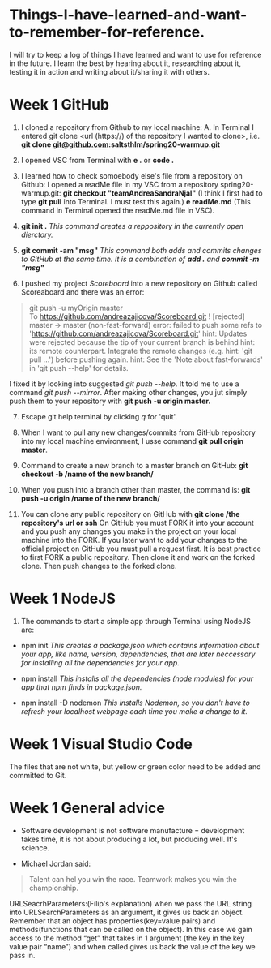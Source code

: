 # Things-I-have-learned-and-want-to-remember-for-reference.
I will try to keep a log of things I have learned and want to use for reference in the future. 
I learn the best by hearing about it, researching about it, testing it in action and writing about it/sharing it with others. 


# Week 1 GitHub

1. I cloned a repository from Github to my local machine:
   A. In Terminal I entered git clone <url (https://) of the repository I wanted to clone>, i.e.
      **git clone git@github.com:saltsthlm/spring20-warmup.git**
      
2. I opened VSC from Terminal with **e .** or **code .**

3. I learned how to check somoebody else's file from a repository on Github:
   I opened a readMe file in my VSC from a repository spring20-warmup.git:
   **git checkout "teamAndreaSandraNjal"**
   (I think I first had to type **git pull** into Terminal. I must test this again.)
   **e readMe.md**
   (This command in Terminal opened the readMe.md file in VSC).

4. **git init .**
   _This command creates a reppository in the currently open dierctory._
   
5. **git commit -am "msg"**
   _This command both adds and commits changes to GitHub at the same time._
   _It is a combination of **add .** and **commit -m "msg"**_
   
6. I pushed my project *Scoreboard* into a new repository on Github called Scoreaboard and there was an error: 
> git push -u myOrigin master                                             
> To https://github.com/andreazajicova/Scoreboard.git
> ! [rejected]        master -> master (non-fast-forward)
> error: failed to push some refs to 'https://github.com/andreazajicova/Scoreboard.git'
> hint: Updates were rejected because the tip of your current branch is behind
> hint: its remote counterpart. Integrate the remote changes (e.g.
> hint: 'git pull ...') before pushing again.
> hint: See the 'Note about fast-forwards' in 'git push --help' for details.

I fixed it by looking into suggested *git push --help*.
It told me to use a command *git push --mirror*.
After making other changes, you jut simply push them to your repository with **git push -u origin master.** 

7. Escape git help terminal by clicking _q_ for 'quit'. 

8. When I want to pull any new changes/commits from GitHub repository into my local machine environment, I usse command 
**git pull origin master**.

9. Command to create a new branch to a master branch on GitHub: **git checkout -b /name of the new branch/**

10. When you push into a branch other than master, the command is: **git push -u origin /name of the new branch/**

11. You can clone any public repository on GitHub with **git clone /the repository's url or ssh**
   On GitHub you must FORK it into your account and you push any changes you make in the project on your local machine into      the FORK.
   If you later want to add your changes to the official project on GitHub you must pull a request first. 
   It is best practice to first FORK a public repository. Then clone it and work on the forked clone. Then push changes to the    forked clone. 



# Week 1 NodeJS

1. The commands to start a simple app through Terminal using NodeJS are:

* npm init
  _This creates a package.json which contains information about your app, like name, version, dependencies, that are later neccessary for installing all the dependencies for your app._

* npm install
  _This installs all the dependencies (node modules) for your app that npm finds in package.json._
  
* npm install -D nodemon 
  _This installs Nodemon, so you don't have to refresh your localhost webpage each time you make a change to it._
  

# Week 1 Visual Studio Code

The files that are not white, but yellow or green color need to be added and committed to Git.


# Week 1 General advice

* Software development is not software manufacture = development takes time, it is not about producing a lot, but producing well. It's science.

* Michael Jordan said: 

> Talent can hel you win the race. Teamwork makes you win the championship. 
 
URLSeacrhParameters:(Filip's explanation)
when we pass the URL string into URLSearchParameters as an argument, it gives us back an object.
Remember that an object has properties(key=value pairs) and methods(functions that can be called on the object). In this case we gain access to the method “get” that takes in 1 argument (the key in the key value pair “name”) and when called gives us back the value of the key we pass in. 


